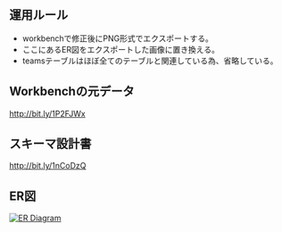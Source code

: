## 運用ルール

- workbenchで修正後にPNG形式でエクスポートする。
- ここにあるER図をエクスポートした画像に置き換える。
- teamsテーブルはほぼ全てのテーブルと関連している為、省略している。

## Workbenchの元データ
http://bit.ly/1P2FJWx

## スキーマ設計書
http://bit.ly/1nCoDzQ

## ER図
[![ER Diagram](https://cloud.githubusercontent.com/assets/3040037/7510526/cb567a42-f4d7-11e4-9670-733fe51bb9a5.png)](https://cloud.githubusercontent.com/assets/3040037/7510526/cb567a42-f4d7-11e4-9670-733fe51bb9a5.png)
